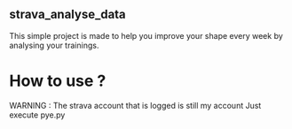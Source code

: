 ## strava_analyse_data
This simple project is made to help you improve
your shape every week by analysing your trainings.

# How to use ?
WARNING : The strava account that is logged is still my account
Just execute pye.py
